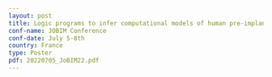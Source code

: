 ```yaml
---
layout: post
title: Logic programs to infer computational models of human pre-implantation embryonic development
conf-name: JOBIM Conference
conf-date: July 5-8th
country: France
type: Poster
pdf: 20220705_JoBIM22.pdf
---
```

